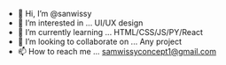 - 👋 Hi, I’m @sanwissy
- 👀 I’m interested in ... UI/UX design 
- 🌱 I’m currently learning ... HTML/CSS/JS/PY/React
- 💞️ I’m looking to collaborate on ... Any project
- 📫 How to reach me ... samwissyconcept1@gmail.com

<!---
samwissyconcept/samwissyconcept is a ✨ special ✨ repository because its `README.md` (this file) appears on your GitHub profile.
You can click the Preview link to take a look at your changes.
--->

